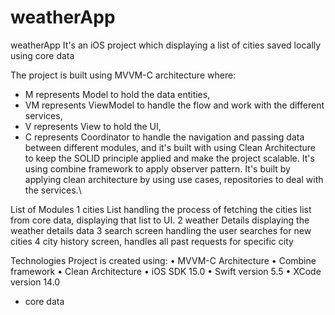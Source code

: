 # weatherApp
weatherApp It's an iOS project which displaying a list of cities saved locally using core data 

The project is built using MVVM-C architecture where:  
- M represents Model to hold the data entities,
- VM represents ViewModel to handle the flow and work with the different services,
- V represents View to hold the UI,
- C represents Coordinator to handle the navigation and passing data between different modules,
 and it's built with using Clean Architecture to keep the SOLID principle applied and make the project scalable.
 It's using combine framework to apply observer pattern.
 It's built by applying clean architecture by using use cases, repositories to deal with the services.\

List of Modules
1 cities List handling the process of fetching the cities list from core data, displaying that list to UI.
2 weather Details displaying the weather details data
3 search screen handling the user searches for new cities
4 city history screen, handles all past requests for specific city

Technologies Project is created using:
• MVVM-C Architecture
• Combine framework
• Clean Architecture
• iOS SDK 15.0
• Swift version 5.5
• XCode version 14.0
- core data

